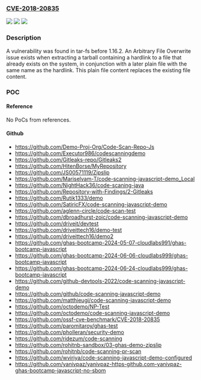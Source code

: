 ### [CVE-2018-20835](https://cve.mitre.org/cgi-bin/cvename.cgi?name=CVE-2018-20835)
![](https://img.shields.io/static/v1?label=Product&message=n%2Fa&color=blue)
![](https://img.shields.io/static/v1?label=Version&message=n%2Fa&color=blue)
![](https://img.shields.io/static/v1?label=Vulnerability&message=n%2Fa&color=brighgreen)

### Description

A vulnerability was found in tar-fs before 1.16.2. An Arbitrary File Overwrite issue exists when extracting a tarball containing a hardlink to a file that already exists on the system, in conjunction with a later plain file with the same name as the hardlink. This plain file content replaces the existing file content.

### POC

#### Reference
No PoCs from references.

#### Github
- https://github.com/Demo-Proj-Org/Code-Scan-Repo-Js
- https://github.com/Executor986/codescanningdemo
- https://github.com/Gitleaks-repo/Gitleaks2
- https://github.com/HitenBorse/MyRepository
- https://github.com/JS00571119/Zipslip
- https://github.com/Mariselvam-T/code-scanning-javascript-demo_Local
- https://github.com/NightHack36/code-scaning-java
- https://github.com/Repository-with-Findings/2-Gitleaks
- https://github.com/Rutik1333/demo
- https://github.com/SatiricFX/code-scanning-javascript-demo
- https://github.com/aglenn-circle/code-scan-test
- https://github.com/dbroadhurst-zoic/code-scanning-javascript-demo
- https://github.com/driveit/devtest
- https://github.com/driveittech16/demo-test
- https://github.com/driveittech16/demo2
- https://github.com/ghas-bootcamp-2024-05-07-cloudlabs991/ghas-bootcamp-javascript
- https://github.com/ghas-bootcamp-2024-06-06-cloudlabs999/ghas-bootcamp-javascript
- https://github.com/ghas-bootcamp-2024-06-24-cloudlabs999/ghas-bootcamp-javascript
- https://github.com/github-devtools-2022/code-scanning-javascript-demo
- https://github.com/github/code-scanning-javascript-demo
- https://github.com/matthieugi/code-scanning-javascript-demo
- https://github.com/octodemo/NP-Test
- https://github.com/octodemo/code-scanning-javascript-demo
- https://github.com/ossf-cve-benchmark/CVE-2018-20835
- https://github.com/paromitaroy/ghas-test
- https://github.com/pholleran/security-demo
- https://github.com/ridezum/code-scanning
- https://github.com/rohitnb-sandbox/03-ghas-demo-zipslip
- https://github.com/rohitnb/code-scanning-pr-scan
- https://github.com/wviriya/code-scanning-javascript-demo-configured
- https://github.com/yanivpaz/yanivpaz-https-github.com-yanivpaz-ghas-bootcamp-javascript-no-sbom

